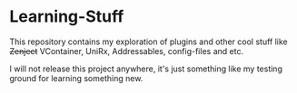 # Learning-Stuff
This repository contains my exploration of plugins and other cool stuff like ~~Zenject~~ VContainer, UniRx, Addressables, config-files and etc.

I will not release this project anywhere, it's just something like my testing ground for learning something new.
